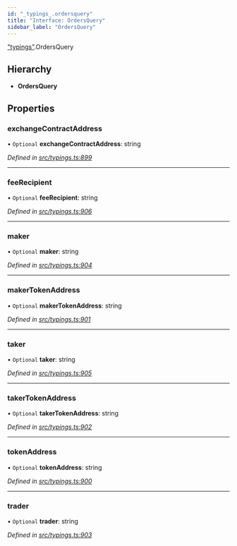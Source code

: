 ```yaml
---
id: "_typings_.ordersquery"
title: "Interface: OrdersQuery"
sidebar_label: "OrdersQuery"
---
```


["typings"](../modules/_typings_.md).OrdersQuery

## Hierarchy

* **OrdersQuery**

## Properties

### exchangeContractAddress

• `Optional` **exchangeContractAddress**: string

*Defined in [src/typings.ts:899](https://github.com/trustlines-protocol/clientlib/blob/8b30ce1/src/typings.ts#L899)*

___

### feeRecipient

• `Optional` **feeRecipient**: string

*Defined in [src/typings.ts:906](https://github.com/trustlines-protocol/clientlib/blob/8b30ce1/src/typings.ts#L906)*

___

### maker

• `Optional` **maker**: string

*Defined in [src/typings.ts:904](https://github.com/trustlines-protocol/clientlib/blob/8b30ce1/src/typings.ts#L904)*

___

### makerTokenAddress

• `Optional` **makerTokenAddress**: string

*Defined in [src/typings.ts:901](https://github.com/trustlines-protocol/clientlib/blob/8b30ce1/src/typings.ts#L901)*

___

### taker

• `Optional` **taker**: string

*Defined in [src/typings.ts:905](https://github.com/trustlines-protocol/clientlib/blob/8b30ce1/src/typings.ts#L905)*

___

### takerTokenAddress

• `Optional` **takerTokenAddress**: string

*Defined in [src/typings.ts:902](https://github.com/trustlines-protocol/clientlib/blob/8b30ce1/src/typings.ts#L902)*

___

### tokenAddress

• `Optional` **tokenAddress**: string

*Defined in [src/typings.ts:900](https://github.com/trustlines-protocol/clientlib/blob/8b30ce1/src/typings.ts#L900)*

___

### trader

• `Optional` **trader**: string

*Defined in [src/typings.ts:903](https://github.com/trustlines-protocol/clientlib/blob/8b30ce1/src/typings.ts#L903)*
